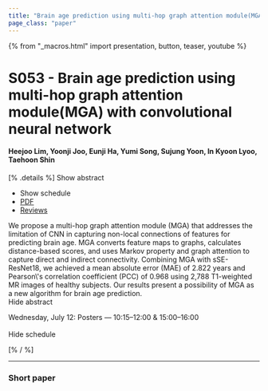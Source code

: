 ```yaml
---
title: "Brain age prediction using multi-hop graph attention module(MGA) with convolutional neural network"
page_class: "paper"
---
```


{% from "_macros.html" import presentation, button, teaser, youtube %}

# S053 - Brain age prediction using multi-hop graph attention module(MGA) with convolutional neural network

#### Heejoo Lim, Yoonji Joo, Eunji Ha, Yumi Song, Sujung Yoon, In Kyoon Lyoo, Taehoon Shin

[% .details %]
<a class="toggle_visibility" data-selector=".abstract" data-level="3">Show abstract</a>
- <a class="toggle_visibility" data-selector=".schedule" data-level="3">Show schedule</a>
- <a href="https://openreview.net/pdf?id=brK-VVoDpqo">PDF</a>
- <a href="https://openreview.net/forum?id=brK-VVoDpqo">Reviews</a>

<p>
    <span class="abstract">
        We propose a multi-hop graph attention module (MGA) that addresses the limitation of CNN in capturing non-local connections of features for predicting brain age. MGA converts feature maps to graphs, calculates distance-based scores, and uses Markov property and graph attention to capture direct and indirect connectivity. Combining MGA with sSE-ResNet18, we achieved a mean absolute error (MAE) of 2.822 years and Pearson\'s correlation coefficient (PCC) of 0.968 using 2,788 T1-weighted MR images of healthy subjects. Our results present a possibility of MGA as a new algorithm for brain age prediction.
        <br>
        <span class="actions"><a class="toggle_visibility" data-level="2">Hide abstract</a></span>
    </span>
</p>

<p>
    <span class="schedule">
        Wednesday, July 12: Posters — 10:15–12:00 & 15:00–16:00<br>
        <br>
        <span class="actions"><a class="toggle_visibility" data-level="2">Hide schedule</a></span>
    </span>
</p>
[% / %]

---


### Short paper
